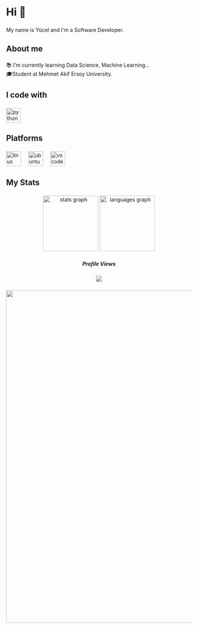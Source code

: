 <h1 align="left">Hi 👋</h1>

###

<p align="left">My name is Yücel and I'm a Software Developer.</p>

###

<h2 align="left">About me</h2>

###

<p align="left">📚 I'm currently learning Data Science, Machine Learning... <br>🎓Student at Mehmet Akif Ersoy University.</p>

###

<h2 align="left">I code with</h2>

###

<div align="left">
  <img src="https://cdn.jsdelivr.net/gh/devicons/devicon/icons/python/python-original-wordmark.svg" height="40" alt="python logo"  />
</div>

###

<h2 align="left">Platforms</h2>

###

<div align="left">
  <img src="https://cdn.jsdelivr.net/gh/devicons/devicon/icons/linux/linux-original.svg" height="40" alt="linux logo"  />
  <img width="12" />
  <img src="https://cdn.jsdelivr.net/gh/devicons/devicon/icons/ubuntu/ubuntu-plain-wordmark.svg" height="40" alt="ubuntu logo"  />
  <img width="12" />
  <img src="https://cdn.jsdelivr.net/gh/devicons/devicon/icons/vscode/vscode-original.svg" height="40" alt="vscode logo"  />
</div>

###

<h2 align="left">My Stats</h2>

###

<div align="center">
  <img src="https://github-readme-stats.vercel.app/api?username=N4YuC4&hide_title=false&hide_rank=false&show_icons=true&include_all_commits=true&count_private=true&disable_animations=false&theme=dracula&locale=en&hide_border=false&order=1" height="150" alt="stats graph"  />
  <img src="https://github-readme-stats.vercel.app/api/top-langs?username=N4YuC4&locale=en&hide_title=false&layout=compact&card_width=320&langs_count=5&theme=dracula&hide_border=false&order=2" height="150" alt="languages graph"  />
</div>

###

<h5 align="center">Profile Views</h5>

###

<div align="center">
  <img src="https://profile-counter.glitch.me/N4YuC4/count.svg?"  />
</div>

###

<div align="center">
  <img height="900" src="https://cdn.donmai.us/original/64/3c/643ce2484db0f88f845105a6a57372b2.png"  />
</div>

###
